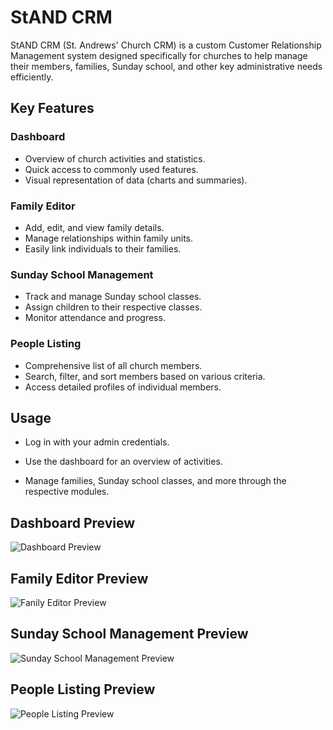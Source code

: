 # StAND CRM

StAND CRM (St. Andrews' Church CRM) is a custom Customer Relationship Management system designed specifically for churches to help manage their members, families, Sunday school, and other key administrative needs efficiently.

## Key Features

### Dashboard
- Overview of church activities and statistics.
- Quick access to commonly used features.
- Visual representation of data (charts and summaries).

### Family Editor
- Add, edit, and view family details.
- Manage relationships within family units.
- Easily link individuals to their families.

### Sunday School Management
- Track and manage Sunday school classes.
- Assign children to their respective classes.
- Monitor attendance and progress.

### People Listing
- Comprehensive list of all church members.
- Search, filter, and sort members based on various criteria.
- Access detailed profiles of individual members.

## Usage

- Log in with your admin credentials.

- Use the dashboard for an overview of activities.

- Manage families, Sunday school classes, and more through the respective modules.
  
## Dashboard Preview

![Dashboard Preview](https://github.com/user-attachments/assets/c7b0658f-54a5-46d1-84f9-d84089fdcb28)

## Family Editor Preview
![Fanily Editor Preview](https://github.com/user-attachments/assets/3ccb3df9-d62e-4347-b3ed-7d88a210fa54)


## Sunday School Management Preview

![Sunday School Management Preview](https://github.com/user-attachments/assets/fd812844-0d07-4033-9ebf-85cda2a69cf2)

## People Listing Preview

![People Listing Preview](https://github.com/user-attachments/assets/862b7fcb-660a-4acc-b930-44030e91434d)
